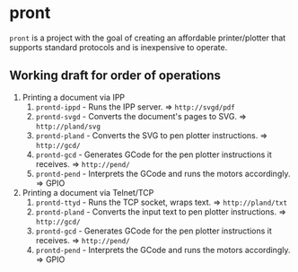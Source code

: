 # pront

`pront` is a project with the goal of creating an affordable printer/plotter that supports standard protocols and is inexpensive to operate.

## Working draft for order of operations

1. Printing a document via IPP
   1. `prontd-ippd` - Runs the IPP server. => `http://svgd/pdf`
   2. `prontd-svgd` - Converts the document's pages to SVG. => `http://pland/svg`
   3. `prontd-pland` - Converts the SVG to pen plotter instructions. => `http://gcd/`
   4. `prontd-gcd` - Generates GCode for the pen plotter instructions it receives. => `http://pend/`
   5. `prontd-pend` - Interprets the GCode and runs the motors accordingly. => GPIO
2. Printing a document via Telnet/TCP
   1. `prontd-ttyd` - Runs the TCP socket, wraps text. => `http://pland/txt`
   2. `prontd-pland` - Converts the input text to pen plotter instructions. => `http://gcd/`
   3. `prontd-gcd` - Generates GCode for the pen plotter instructions it receives. => `http://pend/`
   4. `prontd-pend` - Interprets the GCode and runs the motors accordingly. => GPIO
